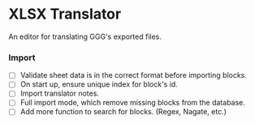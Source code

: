 # XLSX Translator
An editor for translating GGG's exported files.

### Import
- [ ] Validate sheet data is in the correct format before importing blocks.
- [ ] On start up, ensure unique index for block's id.
- [ ] Import translator notes.
- [ ] Full import mode, which remove missing blocks from the database.
- [ ] Add more function to search for blocks. (Regex, Nagate, etc.)